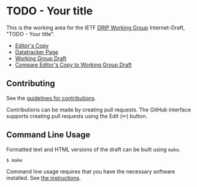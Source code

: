 # TODO - Your title

This is the working area for the IETF [DRIP Working Group](https://datatracker.ietf.org/wg/drip/documents/) Internet-Draft, "TODO - Your title".

* [Editor's Copy](https://ietf-wg-drip.github.io/draft-ietf-drip-rid/#go.draft-ietf-drip-rid.html)
* [Datatracker Page](https://datatracker.ietf.org/doc/draft-ietf-drip-rid)
* [Working Group Draft](https://datatracker.ietf.org/doc/html/draft-ietf-drip-rid)
* [Compare Editor's Copy to Working Group Draft](https://ietf-wg-drip.github.io/draft-ietf-drip-rid/#go.draft-ietf-drip-rid.diff)


## Contributing

See the
[guidelines for contributions](https://github.com/ietf-wg-drip/draft-ietf-drip-rid/blob/main/CONTRIBUTING.md).

Contributions can be made by creating pull requests.
The GitHub interface supports creating pull requests using the Edit (✏) button.


## Command Line Usage

Formatted text and HTML versions of the draft can be built using `make`.

```sh
$ make
```

Command line usage requires that you have the necessary software installed.  See
[the instructions](https://github.com/martinthomson/i-d-template/blob/main/doc/SETUP.md).

